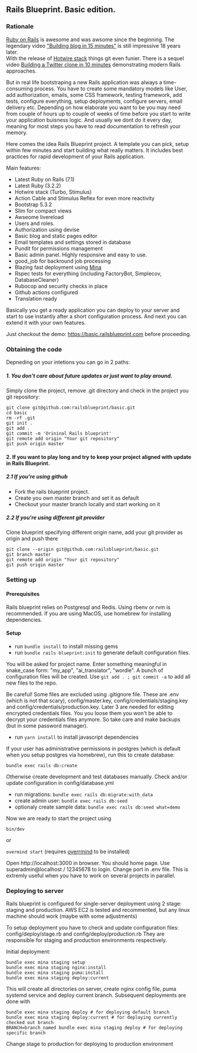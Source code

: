 ## Rails Blueprint. Basic edition.

### Rationale

[Ruby on Rails](https://rubyonrails.org) is awesome and was awsome since the beginning. The legendary video 
["Building blog in 15 minutes"](https://www.youtube.com/watch?v=Gzj723LkRJY&t=470s) is still impressive 18 years later.  
With the release of [Hotwire stack](https://hotwired.dev) things git even funier. There is a sequel 
video [Building a Twitter clone in 10 minutes](https://www.youtube.com/watch?v=F5hA79vKE_E) demonstrating modern
Rails approaches.

But in real life bootstraping a new Rails application was always a time-consuming process. You have to create some
mandatory models like User, add authorization, emails,  some CSS framework, testing framework, add tests, 
configure everything, setup deployments, configure servers, email delivery etc. Depending on how elaborate you want to be
you may need from couple of hours up to couple of weeks of time before you start to write your application 
buisness logic. And usually we dont do it every day, meaning for most steps you have to read documentation to
refresh your memory.

Here comes the idea Rails Blueprint project. A template you can pick, setup within few minutes and start building
what really matters. It includes best practices for rapid development of your Rails application.

Main features:

- Latest Ruby on Rails (7.1)
- Latest Ruby (3.2.2)
- Hotwire stack (Turbo, Stimulus)
- Action Cable and Stimulus Reflex for even more reactivity
- Bootstrap 5.3.2
- Slim for compact views
- Awseome livereload
- Users and roles.
- Authorization using devise
- Basic blog and static pages editor
- Email templates and settings stored in database
- Pundit for permissions management
- Basic admin panel. Highly responsive and easy to use.
- good_job for backround job processing
- Blazing fast deployment using [Mina](https://github.com/mina-deploy/mina)
- Rspec tests for everything (including FactoryBot, Simplecov, DatabaseCleaner)
- Rubocop and security checks in place
- Github actions configured
- Translation ready

Basically you get a ready application you can deploy to your server and start to use instantly after a short
configuration process. And next you can extend it with your own features.

Just checkout the demo: https://basic.railsblueprint.com before proceeding.

### Obtaining the code
Depneding on your intetions you can go in 2 paths:

##### 1. You don't care about future updates or just want to play around.
Simply clone the project, remove .git directory and check in the project you git repository:
```
git clone git@github.com:railsblueprint/basic.git
cd basic
rm -rf .git
git init .
git add .
git commit -m 'Orininal Rails blueprint'
git remote add origin "Your git repository"
git push origin master
```
#### 2. If you want to play long and try to keep your project aligned with update in Rails Blueprint.
##### 2.1 If you're using github
- Fork the rails blueprint project.
- Create you own master branch and set it as default
- Checkout your master branch locally and start working on it
##### 2.2 If you're using different git provider
Clone blueprint specifying different origin name, add your git provider as origin and push there

```
git clone --origin git@github.com:railsblueprint/basic.git
git branch master
git remote add origin "Your git repository"
git push origin master
```

### Setting up
#### Prerequisites
Rails blueprint relies on Postgresql and Redis. Using rbenv or rvm is recommended. If you are using MacOS, 
use homebrew for installing dependencies.
#### Setup
- run `bundle install` to install missing gems
- run `bundle rails blueprint:init` to generate default configuration files.

You will be asked for project name. Enter something meaningful in snake_case form: "my_app", "ai_translator", "wordle".
A bunch of configuration files will be created. Use `git add . ; git commit -a` to add all new files to the repo.

Be careful! Some files are excluded using .gitignore file. These are .env (which is not that scary), config/master.key, 
config/credentials/staging.key and config/credentials/production.key. Later 3 are needed for editing encrypted
credentials files. You you loose them you won't be able to decrypt your credentials files anymore. So take care and
make backups (but in some password manager).

- run `yarn install` to install javascript dependencies

If your user has administrative permissions in postgres (which is default when you setup postgres via homebrew), run
this to create database:

`bundle exec rails db:create`

Otherwise create development and test databases manually. Check and/or update configuration in config/database.yml

- run migrations: `bundle exec rails db:migrate:with_data`
- create admin user: `bundle exec rails db:seed`
- optionaly create sample data: `bundle exec rails db:seed what=demo`

Now we are ready to start the project using

`bin/dev`

or

`overmind start` (requires [overrmind](https://github.com/DarthSim/overmind) to be installed)

Open http://localhost:3000 in browser. You should home page. Use superadmin@localhost / 12345678 to login.
Change port in .env file. This is extremly useful when you have to work on several projects in parallel.

### Deploying to server
Rails blueprint is configured for single-server deployment using 2 stage: staging and production. 
AWS EC2 is tested and recommented, but any linux machine should work (maybe with some adjustments)

To setup deployment you have to check and update configuration files: config/deploy/stage.rb and 
config/deploy/production.rb They are responsible for staging and production environments respectively.

Initial deployment:
```
bundle exec mina staging setup
bundle exec mina staging nginx:install
bundle exec mina staging puma:install
bundle exec mina staging deploy:current
```

This will create all directories on server, create nginx config file, puma systemd service and deploy current branch.
Subsequent deployments are done with
```
bundle exec mina staging deploy # for deploying default branch
bundle exec mina staging deploy:current # for deploying currently checked out branch
BRANCH=branch_named bundle exec mina staging deploy # for deploying specific branch
```
Change stage to production for deploying to production environment



